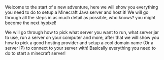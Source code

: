Welcome to the start of a new adventure, here we will show you everything you need to do to setup a Minecraft Java server and host it! We will go through all the steps in as much detail as possible, who knows? you might become the next hypixel! 

We will go through how to pick what server you want to run, what server jar to use, run a server on your computer and more, after that we will show you how to pick a good hosting provider and setup a cool domain name (Or a server IP) to connect to your server with! Basically everything you need to do to start a minecraft server!

